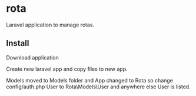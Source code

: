# rota

Laravel application to manage rotas. 

## Install

Download application

Create new laravel app and copy files to new app.

Models moved to Models folder and App changed to Rota so change config/auth.php User to Rota\Models\User and anywhere else User is listed.



